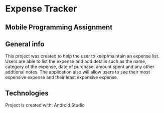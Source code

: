 # Expense Tracker 
## Mobile Programming Assignment

## General info
This project was created to help the user to keep/maintain an expense list. Users are able to list the 
expense and add details such as the name, category of the expense, date of purchase, amount spent
and any other addtional notes. The application also will allow users to see their most expensive expense
and their least expensive expense.
	
## Technologies
Project is created with:
Android Studio
